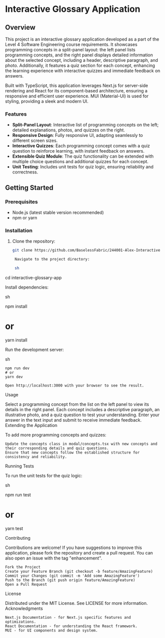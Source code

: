 # Interactive Glossary Application

## Overview

This project is an interactive glossary application developed as a part of the Level 4 Software Engineering course requirements. It showcases programming concepts in a split-panel layout: the left panel lists programming concepts, and the right panel displays detailed information about the selected concept, including a header, descriptive paragraph, and photo. Additionally, it features a quiz section for each concept, enhancing the learning experience with interactive quizzes and immediate feedback on answers.

Built with TypeScript, this application leverages Next.js for server-side rendering and React for its component-based architecture, ensuring a responsive and efficient user experience. MUI (Material-UI) is used for styling, providing a sleek and modern UI.

### Features

- **Split-Panel Layout**: Interactive list of programming concepts on the left; detailed explanations, photos, and quizzes on the right.
- **Responsive Design**: Fully responsive UI, adapting seamlessly to different screen sizes.
- **Interactive Quizzes**: Each programming concept comes with a quiz question to reinforce learning, with instant feedback on answers.
- **Extensible Quiz Module**: The quiz functionality can be extended with multiple choice questions and additional quizzes for each concept.
- **Unit Testing**: Includes unit tests for quiz logic, ensuring reliability and correctness.

## Getting Started

### Prerequisites

- Node.js (latest stable version recommended)
- npm or yarn

### Installation

1. Clone the repository:
   ```sh
   git clone https://github.com/BaselessFabric/244001-Alex-Interactive-Glossary.git

    Navigate to the project directory:

    sh

cd interactive-glossary-app

Install dependencies:

sh

npm install
# or
yarn install

Run the development server:

sh

    npm run dev
    # or
    yarn dev

    Open http://localhost:3000 with your browser to see the result.

Usage

Select a programming concept from the list on the left panel to view its details in the right panel. Each concept includes a descriptive paragraph, an illustrative photo, and a quiz question to test your understanding. Enter your answer in the text input and submit to receive immediate feedback.
Extending the Application

To add more programming concepts and quizzes:

    Update the concepts class in modal/concepts.tsx with new concepts and their corresponding details and quiz questions.
    Ensure that new concepts follow the established structure for consistency and reliability.

Running Tests

To run the unit tests for the quiz logic:

sh

npm run test
# or
yarn test

Contributing

Contributions are welcome! If you have suggestions to improve this application, please fork the repository and create a pull request. You can also open an issue with the tag "enhancement".

    Fork the Project
    Create your Feature Branch (git checkout -b feature/AmazingFeature)
    Commit your Changes (git commit -m 'Add some AmazingFeature')
    Push to the Branch (git push origin feature/AmazingFeature)
    Open a Pull Request

License

Distributed under the MIT License. See LICENSE for more information.
Acknowledgments

    Next.js Documentation - for Next.js specific features and optimizations.
    React Documentation - for understanding the React framework.
    MUI - for UI components and design system.
